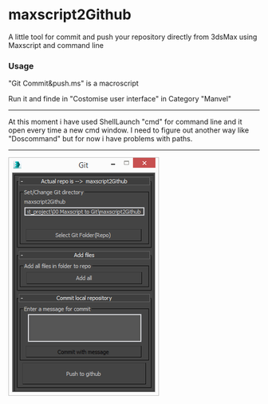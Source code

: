 # maxscript2Github


A little tool for commit and push your repository directly from 3dsMax using Maxscript and command line 

### Usage

"Git Commit&push.ms" is a macroscript

Run it and finde in "Costomise user interface" in Category "Manvel"

---

At this moment i have used ShellLaunch "cmd" for command  line and it open every time a new cmd window. I need to figure out another way like "Doscommand" but for now i have problems with paths.

---

![Alt text](/screenshot.png?raw=true "Optional Title")
